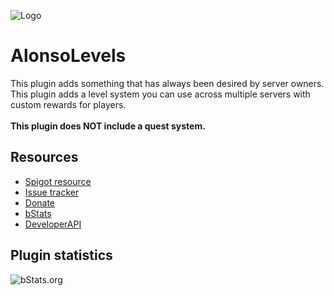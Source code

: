 ![Logo](https://i.imgur.com/ZZlHK7n.png)

# AlonsoLevels
This plugin adds something that has always been desired by server owners.\
This plugin adds a level system you can use across multiple servers with custom rewards for players.\
\
**This plugin does NOT include a quest system.**
## Resources
- [Spigot resource](https://www.spigotmc.org/resources/X/)
- [Issue tracker](https://github.com/AlonsoAliaga/AlonsoLevels/issues)
- [Donate](https://paypal.me/AlonsoAliaga)
- [bStats](https://bstats.org/plugin/bukkit/AlonsoLevels)
- [DeveloperAPI](https://github.com/AlonsoAliaga/AlonsoLevels/wiki/AlonsoLevelsAPI)

## Plugin statistics
![bStats.org](https://bstats.org/signatures/bukkit/AlonsoLevels.svg)
